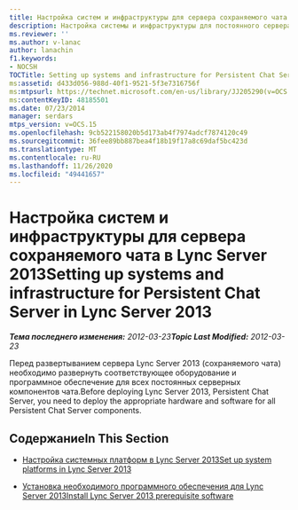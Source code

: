 ```yaml
---
title: Настройка систем и инфраструктуры для сервера сохраняемого чата
description: Настройка системы и инфраструктуры для постоянного сервера чата.
ms.reviewer: ''
ms.author: v-lanac
author: lanachin
f1.keywords:
- NOCSH
TOCTitle: Setting up systems and infrastructure for Persistent Chat Server
ms:assetid: d433d056-988d-40f1-9521-5f3e7316756f
ms:mtpsurl: https://technet.microsoft.com/en-us/library/JJ205290(v=OCS.15)
ms:contentKeyID: 48185501
ms.date: 07/23/2014
manager: serdars
mtps_version: v=OCS.15
ms.openlocfilehash: 9cb522158020b5d173ab4f7974adcf7874120c49
ms.sourcegitcommit: 36fee89bb887bea4f18b19f17a8c69daf5bc423d
ms.translationtype: MT
ms.contentlocale: ru-RU
ms.lasthandoff: 11/26/2020
ms.locfileid: "49441657"
---
```

# <a name="setting-up-systems-and-infrastructure-for-persistent-chat-server-in-lync-server-2013"></a><span data-ttu-id="cb2e0-103">Настройка систем и инфраструктуры для сервера сохраняемого чата в Lync Server 2013</span><span class="sxs-lookup"><span data-stu-id="cb2e0-103">Setting up systems and infrastructure for Persistent Chat Server in Lync Server 2013</span></span>

<div data-xmlns="http://www.w3.org/1999/xhtml">

<div class="topic" data-xmlns="http://www.w3.org/1999/xhtml" data-msxsl="urn:schemas-microsoft-com:xslt" data-cs="https://msdn.microsoft.com/">

<div data-asp="https://msdn2.microsoft.com/asp">



</div>

<div id="mainSection">

<div id="mainBody"><span data-ttu-id="cb2e0-104">

<span> </span></span><span class="sxs-lookup"><span data-stu-id="cb2e0-104">

<span> </span></span></span>

<span data-ttu-id="cb2e0-105">_**Тема последнего изменения:** 2012-03-23_</span><span class="sxs-lookup"><span data-stu-id="cb2e0-105">_**Topic Last Modified:** 2012-03-23_</span></span>

<span data-ttu-id="cb2e0-106">Перед развертыванием сервера Lync Server 2013 (сохраняемого чата) необходимо развернуть соответствующее оборудование и программное обеспечение для всех постоянных серверных компонентов чата.</span><span class="sxs-lookup"><span data-stu-id="cb2e0-106">Before deploying Lync Server 2013, Persistent Chat Server, you need to deploy the appropriate hardware and software for all Persistent Chat Server components.</span></span>

<div>

## <a name="in-this-section"></a><span data-ttu-id="cb2e0-107">Содержание</span><span class="sxs-lookup"><span data-stu-id="cb2e0-107">In This Section</span></span>

  - [<span data-ttu-id="cb2e0-108">Настройка системных платформ в Lync Server 2013</span><span class="sxs-lookup"><span data-stu-id="cb2e0-108">Set up system platforms in Lync Server 2013</span></span>](lync-server-2013-set-up-system-platforms.md)

  - [<span data-ttu-id="cb2e0-109">Установка необходимого программного обеспечения для Lync Server 2013</span><span class="sxs-lookup"><span data-stu-id="cb2e0-109">Install Lync Server 2013 prerequisite software</span></span>](lync-server-2013-install-lync-server-2013-prerequisite-software.md)

<span data-ttu-id="cb2e0-110"></div>

</div>

<span> </span>

</div>

</div>

</span><span class="sxs-lookup"><span data-stu-id="cb2e0-110"></div>

</div>

<span> </span>

</div>

</div>

</span></span></div>

